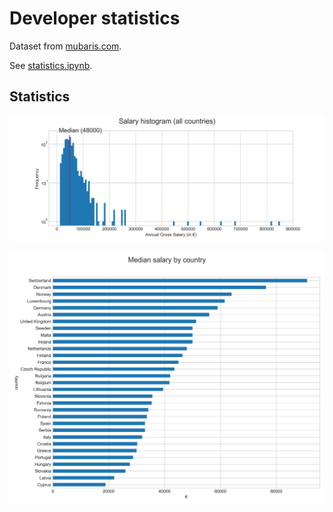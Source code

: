 # Developer statistics

Dataset from [mubaris.com](https://mubaris.com/2017-09-09/introduction-to-statistics-using-numpy).

See [statistics.ipynb](statistics.ipynb).

## Statistics

![Salary Histogramm](data/salary-hist.png)

![Salary By Country](data/salary-by-country.png)
